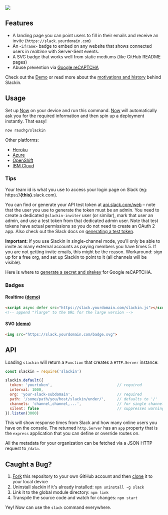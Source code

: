 ![](https://github.com/zeit/art/blob/e081cf46e6609b51ac485dcc337ac6644c0da5e7/slackin/repo-banner.png)

## Features

- A landing page you can point users to fill in their emails and receive an invite (`https://slack.yourdomain.com`)
- An `<iframe>` badge to embed on any website that shows connected users in *realtime* with Server-Sent events.
- A SVG badge that works well from static mediums (like GitHub README pages)
- Abuse prevention via [Google reCAPTCHA](https://www.google.com/recaptcha/intro/)

Check out the [Demo](https://slackin.now.sh/) or read more about the [motivations and history](http://rauchg.com/slackin) behind Slackin.

## Usage

Set up [Now](https://zeit.co/now) on your device and run this command. [Now](https://zeit.co/now) will automatically ask you for the required information and then spin up a deployment instantly. That easy!

```bash
now rauchg/slackin
```

Other platforms:

- [Heroku](https://heroku.com/deploy?template=https://github.com/rauchg/slackin/tree/master)
- [Azure](https://azuredeploy.net/)
- [OpenShift](https://github.com/rauchg/slackin/wiki/OpenShift)
- [IBM Cloud](https://bluemix.net/deploy?repository=https://github.com/rauchg/slackin)

### Tips

Your team id is what you use to access your login page on Slack (eg: https://**{this}**.slack.com).

You can find or generate your API test token at [api.slack.com/web](https://api.slack.com/web) – note that the user you use to generate the token must be an admin. You need to create a dedicated `@slackin-inviter` user (or similar), mark that user an admin, and use a test token from that dedicated admin user.  Note that test tokens have actual permissions so you do not need to create an OAuth 2 app. Also check out the Slack docs on [generating a test token](https://get.slack.help/hc/en-us/articles/215770388-Creating-and-regenerating-API-tokens).

**Important:** If you use Slackin in single-channel mode, you'll only be
able to invite as many external accounts as paying members you have
times 5. If you are not getting invite emails, this might be the reason.
Workaround: sign up for a free org, and set up Slackin to point to it
(all channels will be visible).

Here is where to [generate a secret and
sitekey](https://www.google.com/recaptcha/admin) for Google reCAPTCHA.

### Badges

#### Realtime ([demo](https://cldup.com/IaiPnDEAA6.gif))

```html
<script async defer src="https://slack.yourdomain.com/slackin.js"></script>
<!-- append "?large" to the URL for the large version -->
```

#### SVG ([demo](https://cldup.com/jWUT4QFLnq.png))

```html
<img src="https://slack.yourdomain.com/badge.svg">
```

## API

Loading `slackin` will return a `Function` that creates a `HTTP.Server` instance:

```js
const slackin = require('slackin')

slackin.default({
  token: 'yourtoken',                             // required
  interval: 1000,
  org: 'your-slack-subdomain',                    // required
  path: '/some/path/you/host/slackin/under/',     // defaults to '/'
  channels: 'channel,channel,...',                // for single channel mode
  silent: false                                   // suppresses warnings
}).listen(3000)
```

This will show response times from Slack and how many online users you have on the console. The returned `http.Server` has an `app` property that is the `express` application that you can define or override routes on.

All the metadata for your organization can be fetched via a JSON HTTP request to `/data`.

## Caught a Bug?

1. [Fork](https://help.github.com/articles/fork-a-repo/) this repository to your own GitHub account and then [clone](https://help.github.com/articles/cloning-a-repository/) it to your local device
2. Uninstall slackin if it's already installed: `npm uninstall -g slack`
3. Link it to the global module directory: `npm link`
4. Transpile the source code and watch for changes: `npm start`

Yey! Now can use the `slack` command everywhere.
